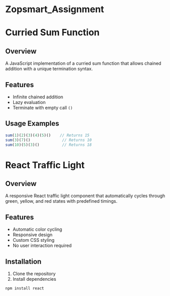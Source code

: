 # Zopsmart_Assignment

# Curried Sum Function

## Overview
A JavaScript implementation of a curried sum function that allows chained addition with a unique termination syntax.

## Features
- Infinite chained addition
- Lazy evaluation
- Terminate with empty call `()`

## Usage Examples
```javascript
sum(1)(2)(3)(4)(5)()    // Returns 15
sum(3)(7)()              // Returns 10
sum(10)(5)(3)()          // Returns 18
```

# React Traffic Light 

## Overview
A responsive React traffic light component that automatically cycles through green, yellow, and red states with predefined timings.

## Features
- Automatic color cycling
- Responsive design
- Custom CSS styling
- No user interaction required

## Installation
1. Clone the repository
2. Install dependencies
```bash
npm install react
```
